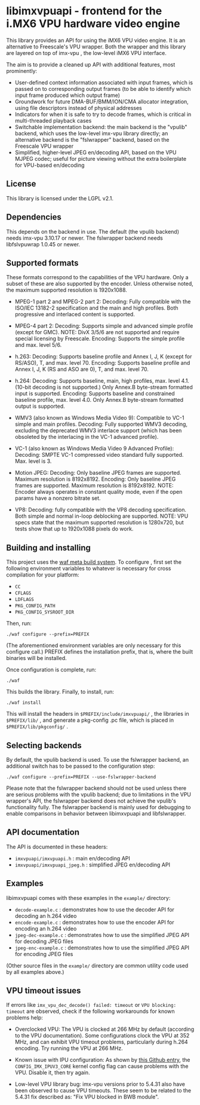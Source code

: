 libimxvpuapi - frontend for the i.MX6 VPU hardware video engine
===============================================================

This library provides an API for using the iMX6 VPU video engine. It is an alternative to Freescale's VPU wrapper.
Both the wrapper and this library are layered on top of imx-vpu , the low-level iMX6 VPU interface.

The aim is to provide a cleaned up API with additional features, most prominently:
* User-defined context information associated with input frames, which is passed on to corresponding output frames
  (to be able to identify which input frame produced which output frame)
* Groundwork for future DMA-BUF/BMM/ION/CMA allocator integration, using file descriptors instead of physical addresses
* Indicators for when it is safe to try to decode frames, which is critical in multi-threaded playback cases
* Switchable implementation backend: the main backend is the "vpulib" backend, which uses the low-level imx-vpu
  library directly; an alternative backend is the "fslwrapper" backend, based on the Freescale VPU wrapper
* Simplified, higher-level JPEG en/decoding API, based on the VPU MJPEG codec; useful for picture viewing without
  the extra boilerplate for VPU-based en/decoding


License
-------

This library is licensed under the LGPL v2.1.


Dependencies
------------

This depends on the backend in use. The default (the vpulib backend) needs imx-vpu 3.10.17 or newer. The fslwrapper
backend needs libfslvpuwrap 1.0.45 or newer.


Supported formats
-----------------

These formats correspond to the capabilities of the VPU hardware.
Only a subset of these are also supported by the encoder.
Unless otherwise noted, the maximum supported resolution is 1920x1088. 

* MPEG-1 part 2 and MPEG-2 part 2:
  Decoding: Fully compatible with the ISO/IEC 13182-2 specification and the main and high
            profiles. Both progressive and interlaced content is supported.

* MPEG-4 part 2:
  Decoding: Supports simple and advanced simple profile (except for GMC).
            NOTE: DivX 3/5/6 are not supported and require special licensing by Freescale.
  Encoding: Supports the simple profile and max. level 5/6.

* h.263:
  Decoding: Supports baseline profile and Annex I, J, K (except for RS/ASO), T, and max. level 70.
  Encoding: Supports baseline profile and Annex I, J, K (RS and ASO are 0), T, and max. level 70.

* h.264:
  Decoding: Supports baseline, main, high profiles, max. level 4.1. (10-bit decoding is not supported.)
            Only Annex.B byte-stream formatted input is supported.
  Encoding: Supports baseline and constrained baseline profile, max. level 4.0.
            Only Annex.B byte-stream formatted output is supported.

* WMV3 (also known as Windows Media Video 9):
  Compatible to VC-1 simple and main profiles.
  Decoding: Fully supported WMV3 decoding, excluding the deprecated WMV3 interlace support
            (which has been obsoleted by the interlacing in the VC-1 advanced profile).

* VC-1 (also known as Windows Media Video 9 Advanced Profile):
  Decoding: SMPTE VC-1 compressed video standard fully supported. Max. level is 3.

* Motion JPEG:
  Decoding: Only baseline JPEG frames are supported. Maximum resolution is 8192x8192.
  Encoding: Only baseline JPEG frames are supported. Maximum resolution is 8192x8192.
            NOTE: Encoder always operates in constant quality mode, even if the open
            params have a nonzero bitrate set.

* VP8:
  Decoding: fully compatible with the VP8 decoding specification.
            Both simple and normal in-loop deblocking are supported.
            NOTE: VPU specs state that the maximum supported resolution is 1280x720, but
            tests show that up to 1920x1088 pixels do work.


Building and installing
-----------------------

This project uses the [waf meta build system](https://code.google.com/p/waf/). To configure , first set
the following environment variables to whatever is necessary for cross compilation for your platform:

* `CC`
* `CFLAGS`
* `LDFLAGS`
* `PKG_CONFIG_PATH`
* `PKG_CONFIG_SYSROOT_DIR`

Then, run:

    ./waf configure --prefix=PREFIX

(The aforementioned environment variables are only necessary for this configure call.)
PREFIX defines the installation prefix, that is, where the built binaries will be installed.

Once configuration is complete, run:

    ./waf

This builds the library.
Finally, to install, run:

    ./waf install

This will install the headers in `$PREFIX/include/imxvpuapi/` , the libraries in `$PREFIX/lib/` ,
and generate a pkg-config .pc file, which is placed in `$PREFIX/lib/pkgconfig/` .


Selecting backends
------------------

By default, the vpulib backend is used. To use the fslwrapper backend, an additional switch has to be
passed to the configuration step:

    ./waf configure --prefix=PREFIX --use-fslwrapper-backend

Please note that the fslwrapper backend should not be used unless there are serious problems with the
vpulib backend; due to limitations in the VPU wrapper's API, the fslwrapper backend does not achieve
the vpulib's functionality fully. The fslwrapper backend is mainly used for debugging to enable
comparisons in behavior between libimxvpuapi and libfslwrapper.


API documentation
-----------------

The API is documented in these headers:

* `imxvpuapi/imxvpuapi.h` : main en/decoding API
* `imxvpuapi/imxvpuapi_jpeg.h` : simplified JPEG en/decoding API


Examples
--------

libimxvpuapi comes with these examples in the `example/` directory:

* `decode-example.c` : demonstrates how to use the decoder API for decoding an h.264 video
* `encode-example.c` : demonstrates how to use the encoder API for encoding an h.264 video
* `jpeg-dec-example.c` : demonstrates how to use the simplified JPEG API for decoding JPEG files
* `jpeg-enc-example.c` : demonstrates how to use the simplified JPEG API for encoding JPEG files

(Other source files in the `example/` directory are common utility code used by all examples above.)


VPU timeout issues
------------------

If errors like `imx_vpu_dec_decode() failed: timeout` or `VPU blocking: timeout` are observed, check if the
following workarounds for known problems help:

* Overclocked VPU: The VPU is clocked at 266 MHz by default (according to the VPU documentation). Some
  configurations clock the VPU at 352 MHz, and can exhibit VPU timeout problems, particularly during
  h.264 encoding. Try running the VPU at 266 MHz.

* Known issue with IPU configuration: As shown by [this Github entry](https://github.com/Freescale/libimxvpuapi/issues/11),
  the `CONFIG_IMX_IPUV3_CORE` kernel config flag can cause problems with the VPU. Disable it, then try again.

* Low-level VPU library bug: imx-vpu versions prior to 5.4.31 also have been observed to cause VPU timeouts.
  These seem to be related to the 5.4.31 fix described as: "Fix VPU blocked in BWB module".
